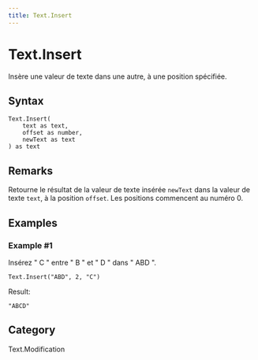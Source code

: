 ```yaml
---
title: Text.Insert
---
```


# Text.Insert


Insère une valeur de texte dans une autre, à une position spécifiée.


## Syntax

```powerquery
Text.Insert(
    text as text,
    offset as number,
    newText as text
) as text
```


## Remarks

Retourne le résultat de la valeur de texte insérée <code>newText</code> dans la valeur de texte <code>text</code>, à la position <code>offset</code>. Les positions commencent au numéro 0.


## Examples

### Example #1 
Insérez &#34; C &#34; entre &#34; B &#34; et &#34; D &#34; dans &#34; ABD &#34;.
```powerquery
Text.Insert("ABD", 2, "C")
```

Result: 
```powerquery
"ABCD"
```




## Category
Text.Modification
